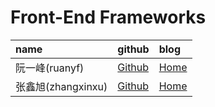 # Front-End Frameworks

| name              | github       | blog      |
|:------------------|:-------------|:----------|
| 阮一峰(ruanyf)     | [Github][1]  | [Home][2] |
| 张鑫旭(zhangxinxu) | [Github][3]  | [Home][4] |

[1]: https://github.com/zhangxinxu
[2]: http://www.ruanyifeng.com/blog/

[3]: https://github.com/zhangxinxu
[4]: http://www.zhangxinxu.com/wordpress/

